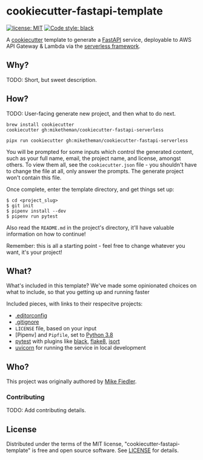# cookiecutter-fastapi-template

[![license: MIT](https://img.shields.io/badge/license-MIT-black.svg)](https://opensource.org/licenses/MIT)
[![Code style: black](https://img.shields.io/badge/code%20style-black-000000.svg)](https://github.com/psf/black)

A [cookiecutter] template to generate a [FastAPI] service, deployable to
AWS API Gateway & Lambda via the [serverless framework].

## Why?

TODO: Short, but sweet description.

## How?

TODO: User-facing generate new project, and then what to do next.

```console
brew install cookiecutter
cookiecutter gh:miketheman/cookiecutter-fastapi-serverless

pipx run cookiecutter gh:miketheman/cookiecutter-fastapi-serverless
```

You will be prompted for some inputs which control the generated content, such
as your full name, email, the project name, and license, amongst others.
To view them all, see the `cookiecutter.json` file - you shouldn't have to
change the file at all, only answer the prompts. The generate project won't
contain this file.

Once complete, enter the template directory, and get things set up:

```console
$ cd <project_slug>
$ git init
$ pipenv install --dev
$ pipenv run pytest
```

Also read the `README.md` in the project's directory, it'll have valuable
information on how to continue!

Remember: this is all a starting point - feel free to change whatever you want,
it's your project!

## What?

What's included in this template? We've made some opinionated choices on what to
include, so that you getting up and running faster

Included pieces, with links to their respecitve projects:

- [.editorconfig]
- [.gitignore]
- `LICENSE` file, based on your input
- [Pipenv] and `Pipfile`, set to [Python 3.8]
- [pytest] with plugins like [black], [flake8], [isort]
- [uvicorn] for running the service in local development

## Who?

This project was originally authored by [Mike Fiedler].

[Mike Fiedler]: https://github.com/miketheman

### Contributing

TODO: Add contributing details.

## License

Distributed under the terms of the MIT license, "cookiecutter-fastapi-template"
is free and open source software.
See [LICENSE] for details.

<!-- Links other than Authors here -->

[.editorconfig]: https://editorconfig.org/
[.gitignore]: https://git-scm.com/docs/gitignore
[black]: https://black.readthedocs.io/
[cookiecutter]: https://github.com/cookiecutter/cookiecutter
[FastAPI]: https://fastapi.tiangolo.com/
[flake8]: https://flake8.pycqa.org/
[isort]: https://pycqa.github.io/isort/
[LICENSE]: LICENSE
[Pipfile]: https://pipenv.pypa.io/
[pytest]: https://pytest.org/
[Python 3.8]: https://docs.python.org/3.8/
[serverless framework]: https://www.serverless.com/open-source/
[uvicorn]: https://www.uvicorn.org/
